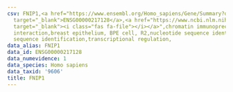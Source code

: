 ```yaml
---
csv: FNIP1,<a href="https://www.ensembl.org/Homo_sapiens/Gene/Summary?db=core;g=ENSG00000217128"
  target="_blank">ENSG00000217128</a>,<a href="https://www.ncbi.nlm.nih.gov/pubmed/22863008"
  target="_blank"><i class="fas fa-file"></i></a>",chromatin immunoprecipitation assay,direct
  interaction,breast epithelium, BPE cell, R2,nucleotide sequence identification,nucleotide
  sequence identification,transcriptional regulation,
data_alias: FNIP1
data_id: ENSG00000217128
data_numevidence: 1
data_species: Homo sapiens
data_taxid: '9606'
title: FNIP1
---
```

